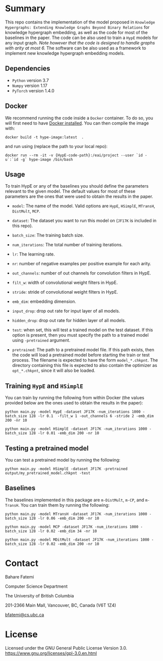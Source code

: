 
Summary
=======

This repo contains the implementation of the model proposed in `Knowledge Hypergraphs: Extending Knowledge Graphs Beyond Binary Relations` for knowledge hypergraph embedding, as well as the code for most of the baselines in the paper. 
The code can be also used to train a `HypE` models for any input graph. 
_Note however that the code is designed to handle graphs with arity at most 6._
The software can be also used as a framework to implement new knowledge hypergraph embedding models.

## Dependencies

* `Python` version 3.7
* `Numpy` version 1.17
* `PyTorch` version 1.4.0

## Docker
We recommend running the code inside a `Docker` container. 
To do so, you will first need to have [Docker installed](https://docs.docker.com/).
You can then compile the image with:
```console
docker build -t hype-image:latest  .
```

and run using (replace the path to your local repo):
```console
docker run --rm -it -v {HypE-code-path}:/eai/project --user `id -u`:`id -g` hype-image /bin/bash
```

## Usage

To train HypE or any of the baselines you should define the parameters relevant to the given model.
The default values for most of these parameters are the ones that were used to obtain the results in the paper.

- `model`: The name of the model. Valid options are `HypE`, `HSimplE`, `MTransH`, `DistMult`, `MCP`.

- `dataset`: The dataset you want to run this model on (`JF17K` is included in this repo).

- `batch_size`: The training batch size.

- `num_iterations`: The total number of training iterations.

- `lr`: The learning rate.

- `nr`: number of negative examples per positive example for each arity.

- `out_channels`: number of out channels for convolution filters in HypE.

- `filt_w`: width of convolutional weight filters in HypE.

- `stride`: stride of convolutional weight filters in HypE.

- `emb_dim`: embedding dimension.

- `input_drop`: drop out rate for input layer of all models.

- `hidden_drop`: drop out rate for hidden layer of all models.

- `test`: when set, this will test a trained model on the test dataset. If this option is present, then you must specify the path to a trained model using `-pretrained` argument.

- `pretrained`: The path to a pretrained model file. If this path exists, then the code will load a pretrained model before starting the train or test process.
The filename is expected to have the form `model_*.chkpnt`. The directory containing this file is expected to also contain the optimizer as `opt_*.chkpnt`, since it will also be loaded. 


## Training `HypE` and `HSimplE` 
You can train by running the following from within Docker (the values provided below are the ones used to obtain the results in the paper):
```console
python main.py -model HypE -dataset JF17K -num_iterations 1000 -batch_size 128 -lr 0.1  -filt_w 1 -out_channels 6 -stride 2 -emb_dim 200 -nr 10
```
```console
python main.py -model HSimplE -dataset JF17K -num_iterations 1000 -batch_size 128 -lr 0.01 -emb_dim 200 -nr 10
```

## Testing a pretrained model
You can test a pretrained model by running the following:
```console
python main.py -model HSimplE -dataset JF17K -pretrained output/my_pretrained_model.chkpnt -test
```


## Baselines

The baselines implemented in this package are `m-DistMult`, `m-CP`, and `m-TransH`. You can train them by running the following:

```console
python main.py -model MTransH -dataset JF17K -num_iterations 1000 -batch_size 128 -lr 0.06 -emb_dim 200 -nr 10
```
```console
python main.py -model MCP -dataset JF17K -num_iterations 1000 -batch_size 128 -lr 0.02 -emb_dim 34 -nr 10
```
```console
python main.py -model MDitMult -dataset JF17K -num_iterations 1000 -batch_size 128 -lr 0.02 -emb_dim 200 -nr 10
```




Contact
=======

Bahare Fatemi

Computer Science Department

The University of British Columbia

201-2366 Main Mall, Vancouver, BC, Canada (V6T 1Z4)  

<bfatemi@cs.ubc.ca>


License
=======

Licensed under the GNU General Public License Version 3.0.
<https://www.gnu.org/licenses/gpl-3.0.en.html>

